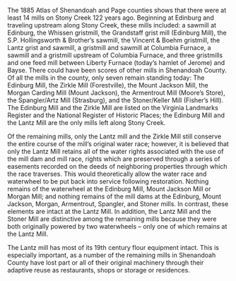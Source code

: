 The 1885 Atlas of Shenandoah and Page counties shows that there were at least 14 mills on Stony Creek 122 years ago.  Beginning at Edinburg and traveling upstream along Stony Creek, these mills included:  a sawmill at Edinburg, the Whissen gristmill, the Grandstaff grist mill (Edinburg Mill), the S.P. Hollingsworth & Brother’s sawmill, the Vincent & Boehm gristmill, the Lantz grist and sawmill, a gristmill and sawmill at Columbia Furnace, a sawmill and a gristmill upstream of Columbia Furnace, and three gristmills and one feed mill between Liberty Furnace (today’s hamlet of Jerome) and Bayse.  There could have been scores of other mills in Shenandoah County.  Of all the mills in the county, only seven remain standing today:  The Edinburg Mill, the Zirkle Mill (Forestville), the Mount Jackson Mill, the Morgan Carding Mill (Mount Jackson), the Armentrout Mill (Moore’s Store), the Spangler/Artz Mill (Strasburg), and the Stoner/Keller Mill (Fisher’s Hill).   The Edinburg Mill and the Zirkle Mill are listed on the Virginia Landmarks Register and the National Register of Historic Places; the Edinburg Mill and the Lantz Mill are the only mills left along Stony Creek.
 
Of the remaining mills, only the Lantz mill and the Zirkle Mill still conserve the entire course of the mill’s original water race; however, it is believed that only the Lantz Mill retains all of the water rights associated with the use of the mill dam and mill race, rights which are preserved through a series of easements recorded on the deeds of neighboring properties through which the race traverses.  This would theoretically allow the water race and waterwheel to be put back into service following restoration.  Nothing remains of the waterwheel at the Edinburg Mill, Mount  Jackson Mill or Morgan Mill; and nothing remains of the mill dams at the Edinburg, Mount Jackson, Morgan, Armentrout, Spangler, and Stoner mills.  In contrast, these elements are intact at the Lantz Mill.  In addition, the Lantz Mill and the Stoner Mill are distinctive among the remaining mills because they were both originally powered by two waterwheels – only one of which remains at the Lantz Mill.
 
The Lantz mill has most of its 19th century flour equipment intact.  This is especially important, as a number of the remaining mills in Shenandoah County have lost part or all of their original machinery through their adaptive reuse as restaurants, shops or storage or residences.
